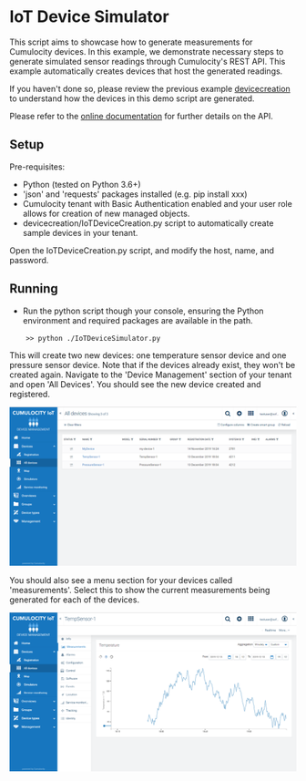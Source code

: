 # IoT Device Simulator

This script aims to showcase how to generate measurements for Cumulocity devices.
In this example, we demonstrate necessary steps to generate simulated sensor readings through
Cumulocity's REST API.  This example automatically creates devices that host the generated readings.

If you haven't done so, please review the previous example [devicecreation](../devicecreation/readme.md) to understand how the devices in this demo script are generated.

Please refer to the [online documentation](https://cumulocity.com/guides/reference/rest-implementation) for further details on the API.


## Setup

Pre-requisites:
- Python (tested on Python 3.6+)
- 'json' and 'requests' packages installed (e.g. pip install xxx)
- Cumulocity tenant with Basic Authentication enabled and your user role allows for creation of new managed objects.
- devicecreation/IoTDeviceCreation.py script to automatically create sample devices in your tenant.

Open the IoTDeviceCreation.py script, and modify the host, name, and password.

## Running

- Run the python script though your console, ensuring the Python environment and required packages are available in the path.

```
	>> python ./IoTDeviceSimulator.py
```

This will create two new devices: one temperature sensor device and one pressure sensor device.  Note that if the devices already exist, they won't be created again.  Navigate to the 'Device Management' section of your tenant and open 'All Devices'.  You should see the new device created and registered.

![trigger](./c8y-screenshot-3.png) 

You should also see a menu section for your devices called 'measurements'.  Select this to show the current measurements being generated for each of the devices.

![trigger](./c8y-screenshot-4.png) 



